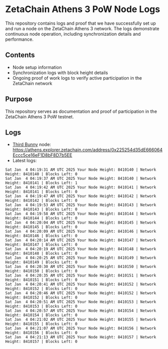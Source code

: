# ZetaChain Athens 3 PoW Node Logs
This repository contains logs and proof that we have successfully set up and run a node on the ZetaChain Athens 3 network. The logs demonstrate continuous node operation, including synchronization details and performance.

## Contents
- Node setup information
- Synchronization logs with block height details
- Ongoing proof of work logs to verify active participation in the ZetaChain network

## Purpose
This repository serves as documentation and proof of participation in the ZetaChain Athens 3 PoW testnet.

## Logs

- [Third Bunny](https://thirdbunny.xyz/) node: https://athens.explorer.zetachain.com/address/0x225254d35dE666064Eccc5ce16eF1D8bF8D7b5EE
- Latest logs:
```
Sat Jan  4 04:19:31 AM UTC 2025 Your Node Height: 8410140 | Network Height: 8410140 | Blocks Left: 0
Sat Jan  4 04:19:37 AM UTC 2025 Your Node Height: 8410140 | Network Height: 8410141 | Blocks Left: 1
Sat Jan  4 04:19:42 AM UTC 2025 Your Node Height: 8410141 | Network Height: 8410141 | Blocks Left: 0
Sat Jan  4 04:19:47 AM UTC 2025 Your Node Height: 8410142 | Network Height: 8410142 | Blocks Left: 0
Sat Jan  4 04:19:53 AM UTC 2025 Your Node Height: 8410143 | Network Height: 8410143 | Blocks Left: 0
Sat Jan  4 04:19:58 AM UTC 2025 Your Node Height: 8410144 | Network Height: 8410144 | Blocks Left: 0
Sat Jan  4 04:20:04 AM UTC 2025 Your Node Height: 8410145 | Network Height: 8410145 | Blocks Left: 0
Sat Jan  4 04:20:09 AM UTC 2025 Your Node Height: 8410146 | Network Height: 8410146 | Blocks Left: 0
Sat Jan  4 04:20:14 AM UTC 2025 Your Node Height: 8410147 | Network Height: 8410147 | Blocks Left: 0
Sat Jan  4 04:20:19 AM UTC 2025 Your Node Height: 8410148 | Network Height: 8410148 | Blocks Left: 0
Sat Jan  4 04:20:25 AM UTC 2025 Your Node Height: 8410149 | Network Height: 8410149 | Blocks Left: 0
Sat Jan  4 04:20:30 AM UTC 2025 Your Node Height: 8410150 | Network Height: 8410150 | Blocks Left: 0
Sat Jan  4 04:20:35 AM UTC 2025 Your Node Height: 8410151 | Network Height: 8410151 | Blocks Left: 0
Sat Jan  4 04:20:41 AM UTC 2025 Your Node Height: 8410152 | Network Height: 8410152 | Blocks Left: 0
Sat Jan  4 04:20:46 AM UTC 2025 Your Node Height: 8410152 | Network Height: 8410152 | Blocks Left: 0
Sat Jan  4 04:20:51 AM UTC 2025 Your Node Height: 8410153 | Network Height: 8410153 | Blocks Left: 0
Sat Jan  4 04:20:57 AM UTC 2025 Your Node Height: 8410154 | Network Height: 8410154 | Blocks Left: 0
Sat Jan  4 04:21:02 AM UTC 2025 Your Node Height: 8410155 | Network Height: 8410155 | Blocks Left: 0
Sat Jan  4 04:21:07 AM UTC 2025 Your Node Height: 8410156 | Network Height: 8410156 | Blocks Left: 0
Sat Jan  4 04:21:13 AM UTC 2025 Your Node Height: 8410157 | Network Height: 8410157 | Blocks Left: 0
```
